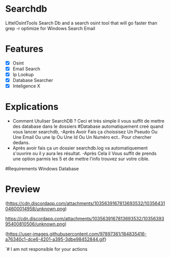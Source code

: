 # Searchdb
LittelOsintTools
Search Db and a search osint tool that will go faster than grep -r optimize for Windows
Search Email

# Features
 - [x] Osint
 - [x] Email Search
 - [x] Ip Lookup
 - [x] Database Searcher
 - [x] Inteligence X
 
# Explications
- Comment Utuliser SearchDB ? Ceci et très simple il vous suffit de mettre des database dans le dossiers #Database automatiquement creé quand vous lancer searchdb,
-Après Avoir Fais ça choissisez Un Pseudo Ou Une Email Ou une Ip Ou Une Id Ou Un Numéro ect.. Pour chercher dedans.
- Après avoir fais ça un dossier searchdb.log va automatiquement s'ouvrire ou il y aura les résultat.
-Après Cela il Vous suffit de prends une option parmis les 5 et de mettre l'info trouvez sur votre cible.

#Requirements
Windows
Database



# Preview
(https://cdn.discordapp.com/attachments/1035639167813693532/1035643104600014958/unknown.png)



https://cdn.discordapp.com/attachments/1035639167813693532/1035639395400810506/unknown.png)


(https://user-images.githubusercontent.com/97897361/184835416-a76340c1-dce6-4201-a395-3dbe98452844.gif)


`# I am not responsible for your actions
